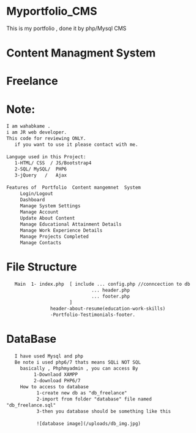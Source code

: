 # Myportfolio_CMS
This is my portfolio , done it by php/Mysql CMS


#                   Content Managment System 
#                   Freelance


# Note:
    I am wahabkame .
    i am JR web developer.
    This code for reviewing ONLY.
       if you want to use it please contact with me.

    Languge used in this Project:
       1-HTML/ CSS  / JS/Bootstrap4
       2-SQL/ MySQL/  PHP6 
       3-jQuery   /   Ajax

    Features of  Portfolio  Content mangemnet  System 
         Login/Logout
         Dashboard
         Manage System Settings
         Manage Account
         Update About Content
         Manage Educational Attainment Details
         Manage Work Experience Details
         Manage Projects Completed
         Manage Contacts

# File Structure
       Main  1- index.php  [ include ... config.php //conncection to db
                                   ... header.php
                                   ... footer.php
                           ]
                    header-about-resume(education-work-skills)
                    -Portfolio-Testimonials-footer.
                    
                    
# DataBase
       I have used Mysql and php 
       Be note i used php6/7 thats means SQLi NOT SQL
         basically , Phphmyadmin , you can access By
              1-Downlaod XAMPP 
              2-download PHP6/7              
         How to access to database
               1-create new db as "db_freelance"
               2-import from folder "database" file named "db_freelance.sql"
               3-then you database should be something like this    
               
               ![database image](/uploads/db_img.jpg)

              

